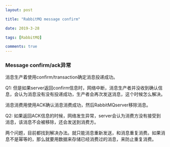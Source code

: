 ```yaml
---
layout: post

title: "RabbitMQ message confirm"

date: 2019-3-28

tags: [RabbitMQ]

comments: true
---
```


### Message confirm/ack异常

消息生产着使用confirm/transaction确定消息投递成功。

Q1: 但是如果server返回confirm信息时，网络中断，消息生产者并没收到确认信息，会认为消息没有没有投递成功，生产者会再次发送消息，这个时候怎么解决。

消息消费用使用ACK确认消息消费成功，然后RabbitMQserver移除消息。

Q2: 如果返回ACK信息的时候，网络发生异常，server会认为消费方没有接受到消息，该消息不会被移除，还会发送到消费方。

两个问题，目前都找到解决办法。就只能消息重新发送，和消息重复消费。如果消息不是幂等的，那么就要用数据来存储已经消费过的消息，来防止重复消费。
